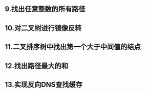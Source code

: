 ## 9.找出任意整数的所有路径



## 10.对二叉树进行镜像反转



## 11.二叉排序树中找出第一个大于中间值的结点



## 12.找出路径最大的和



## 13.实现反向DNS查找缓存

